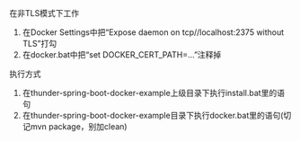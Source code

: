 在非TLS模式下工作
1. 在Docker Settings中把“Expose daemon on tcp//localhost:2375 without TLS”打勾
2. 在docker.bat中把“set DOCKER_CERT_PATH=...”注释掉

执行方式
1. 在thunder-spring-boot-docker-example上级目录下执行install.bat里的语句
2. 在thunder-spring-boot-docker-example目录下执行docker.bat里的语句(切记mvn package，别加clean)